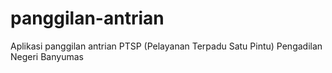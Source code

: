 # panggilan-antrian
Aplikasi panggilan antrian PTSP (Pelayanan Terpadu Satu Pintu) Pengadilan Negeri Banyumas
